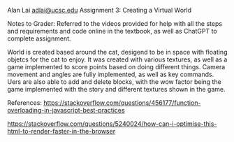 Alan Lai
adlai@ucsc.edu
Assignment 3: Creating a Virtual World 

Notes to Grader:
Referred to the videos provided for help with all the steps and requirements and code online in the textbook, as well as ChatGPT to complete assignment. 


World is created based around the cat, desigend to be in space with floating objetcs for the cat to enjoy. It was created with various textures, as well as a game implemented to score points based on doing different things. Camera movement and angles are fully implemented, as well as key commands. Uers are also able to add and delete blocks, with the wow factor being the game implemented with the story and different textures shown in the game. 


References: 
https://stackoverflow.com/questions/456177/function-overloading-in-javascript-best-practices

https://stackoverflow.com/questions/5240024/how-can-i-optimise-this-html-to-render-faster-in-the-browser
